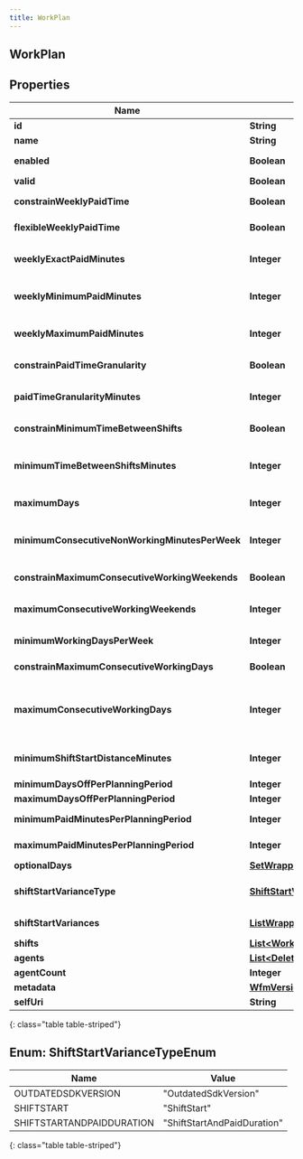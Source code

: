 ```yaml
---
title: WorkPlan
---
```


## WorkPlan

## Properties

| Name                                           | Type                                                                                       | Description                                                                                                                                               | Notes      |
| ---------------------------------------------- | ------------------------------------------------------------------------------------------ | --------------------------------------------------------------------------------------------------------------------------------------------------------- | ---------- |
| **id**                                         | <!----><!---->**String**<!---->                                                            | The globally unique identifier for the object.                                                                                                            | [optional] |
| **name**                                       | <!----><!---->**String**<!---->                                                            |                                                                                                                                                           | [optional] |
| **enabled**                                    | <!----><!---->**Boolean**<!---->                                                           | Whether the work plan is enabled for scheduling                                                                                                           | [optional] |
| **valid**                                      | <!----><!---->**Boolean**<!---->                                                           | Whether the work plan is valid or not                                                                                                                     | [optional] |
| **constrainWeeklyPaidTime**                    | <!----><!---->**Boolean**<!---->                                                           | Whether the weekly paid time constraint is enabled for this work plan                                                                                     | [optional] |
| **flexibleWeeklyPaidTime**                     | <!----><!---->**Boolean**<!---->                                                           | Whether the weekly paid time constraint is flexible for this work plan                                                                                    | [optional] |
| **weeklyExactPaidMinutes**                     | <!----><!---->**Integer**<!---->                                                           | Exact weekly paid time in minutes for this work plan. Used if flexibleWeeklyPaidTime == false                                                             | [optional] |
| **weeklyMinimumPaidMinutes**                   | <!----><!---->**Integer**<!---->                                                           | Minimum weekly paid time in minutes for this work plan. Used if flexibleWeeklyPaidTime == true                                                            | [optional] |
| **weeklyMaximumPaidMinutes**                   | <!----><!---->**Integer**<!---->                                                           | Maximum weekly paid time in minutes for this work plan. Used if flexibleWeeklyPaidTime == true                                                            | [optional] |
| **constrainPaidTimeGranularity**               | <!----><!---->**Boolean**<!---->                                                           | Whether paid time granularity is constrained for this work plan                                                                                           | [optional] |
| **paidTimeGranularityMinutes**                 | <!----><!---->**Integer**<!---->                                                           | Granularity in minutes allowed for shift paid time in this work plan. Used if constrainPaidTimeGranularity == true                                        | [optional] |
| **constrainMinimumTimeBetweenShifts**          | <!----><!---->**Boolean**<!---->                                                           | Whether the minimum time between shifts constraint is enabled for this work plan                                                                          | [optional] |
| **minimumTimeBetweenShiftsMinutes**            | <!----><!---->**Integer**<!---->                                                           | Minimum time between shifts in minutes defined in this work plan. Used if constrainMinimumTimeBetweenShifts == true                                       | [optional] |
| **maximumDays**                                | <!----><!---->**Integer**<!---->                                                           | Maximum number days in a week allowed to be scheduled for this work plan                                                                                  | [optional] |
| **minimumConsecutiveNonWorkingMinutesPerWeek** | <!----><!---->**Integer**<!---->                                                           | Minimum amount of consecutive non working minutes per week that agents who are assigned this work plan are allowed to have off                            | [optional] |
| **constrainMaximumConsecutiveWorkingWeekends** | <!----><!---->**Boolean**<!---->                                                           | Whether to constrain the maximum consecutive working weekends                                                                                             | [optional] |
| **maximumConsecutiveWorkingWeekends**          | <!----><!---->**Integer**<!---->                                                           | The maximum number of consecutive weekends that agents who are assigned to this work plan are allowed to work                                             | [optional] |
| **minimumWorkingDaysPerWeek**                  | <!----><!---->**Integer**<!---->                                                           | The minimum number of days that agents assigned to a work plan must work per week                                                                         | [optional] |
| **constrainMaximumConsecutiveWorkingDays**     | <!----><!---->**Boolean**<!---->                                                           | Whether to constrain the maximum consecutive working days                                                                                                 | [optional] |
| **maximumConsecutiveWorkingDays**              | <!----><!---->**Integer**<!---->                                                           | The maximum number of consecutive days that agents assigned to this work plan are allowed to work. Used if constrainMaximumConsecutiveWorkingDays == true | [optional] |
| **minimumShiftStartDistanceMinutes**           | <!----><!---->**Integer**<!---->                                                           | The time period in minutes for the duration between the start times of two consecutive working days                                                       | [optional] |
| **minimumDaysOffPerPlanningPeriod**            | <!----><!---->**Integer**<!---->                                                           | Minimum days off in the planning period                                                                                                                   | [optional] |
| **maximumDaysOffPerPlanningPeriod**            | <!----><!---->**Integer**<!---->                                                           | Maximum days off in the planning period                                                                                                                   | [optional] |
| **minimumPaidMinutesPerPlanningPeriod**        | <!----><!---->**Integer**<!---->                                                           | Minimum paid minutes in the planning period                                                                                                               | [optional] |
| **maximumPaidMinutesPerPlanningPeriod**        | <!----><!---->**Integer**<!---->                                                           | Maximum paid minutes in the planning period                                                                                                               | [optional] |
| **optionalDays**                               | <!----><!---->[**SetWrapperDayOfWeek**](SetWrapperDayOfWeek.md)<!---->                     | Optional days to schedule for this work plan                                                                                                              | [optional] |
| **shiftStartVarianceType**                     | [**ShiftStartVarianceTypeEnum**](#ShiftStartVarianceTypeEnum)<!---->                       | This constraint ensures that an agent starts each workday within a user-defined time threshold                                                            | [optional] |
| **shiftStartVariances**                        | <!----><!---->[**ListWrapperShiftStartVariance**](ListWrapperShiftStartVariance.md)<!----> | Variance in minutes among start times of shifts in this work plan                                                                                         | [optional] |
| **shifts**                                     | <!----><!---->[**List&lt;WorkPlanShift&gt;**](WorkPlanShift.md)<!---->                     | Shifts in this work plan                                                                                                                                  | [optional] |
| **agents**                                     | <!----><!---->[**List&lt;DeletableUserReference&gt;**](DeletableUserReference.md)<!---->   | Agents in this work plan                                                                                                                                  | [optional] |
| **agentCount**                                 | <!----><!---->**Integer**<!---->                                                           | Number of agents in this work plan                                                                                                                        | [optional] |
| **metadata**                                   | <!----><!---->[**WfmVersionedEntityMetadata**](WfmVersionedEntityMetadata.md)<!---->       | Version metadata for this work plan                                                                                                                       |            |
| **selfUri**                                    | <!----><!---->**String**<!---->                                                            | The URI for this object                                                                                                                                   | [optional] |

{: class="table table-striped"}

<a name="ShiftStartVarianceTypeEnum"></a>

## Enum: ShiftStartVarianceTypeEnum

| Name                      | Value                                 |
| ------------------------- | ------------------------------------- |
| OUTDATEDSDKVERSION        | &quot;OutdatedSdkVersion&quot;        |
| SHIFTSTART                | &quot;ShiftStart&quot;                |
| SHIFTSTARTANDPAIDDURATION | &quot;ShiftStartAndPaidDuration&quot; |

{: class="table table-striped"}
